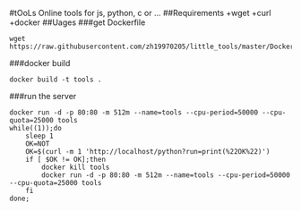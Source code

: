 #tOoLs
Online tools for js, python, c or ...
##Requirements
+wget
+curl
+docker
##Uages
###get Dockerfile
```
wget https://raw.githubusercontent.com/zh19970205/little_tools/master/Dockerfile
```
###docker build
```
docker build -t tools .
```
###run the server
```
docker run -d -p 80:80 -m 512m --name=tools --cpu-period=50000 --cpu-quota=25000 tools
while((1));do
	sleep 1
	OK=NOT
	OK=$(curl -m 1 'http://localhost/python?run=print(%22OK%22)')
	if [ $OK != OK];then
		docker kill tools
		docker run -d -p 80:80 -m 512m --name=tools --cpu-period=50000 --cpu-quota=25000 tools
	fi
done;
```
